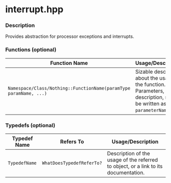 interrupt.hpp
=============

### Description
Provides abstraction for processor exceptions and interrupts.

### Functions (optional)
| Function Name | Usage/Description |
| --- | --- |
| `Namespace/Class/Nothing::FunctionName(paramType paramName, ...)` | Sizable description about the usage of the function. Parameters, in description, should be written as `parameterName`. |

### Typedefs (optional)
| Typedef Name | Refers To | Usage/Description |
| --- | --- | --- |
| `TypedefName` | `WhatDoesTypedefReferTo?` | Description of the usage of the referred to object, or a link to its documentation. |